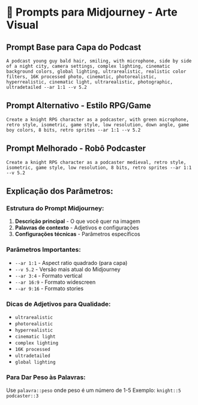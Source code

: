 # 🎨 Prompts para Midjourney - Arte Visual

## Prompt Base para Capa do Podcast

```
A podcast young guy bald hair, smiling, with microphone, side by side of a night city, camera settings, complex lighting, cinematic background colors, global lighting, ultrarealistic, realistic color filters, 16K processed photo, cinematic, photorealistic, hyperrealistic, cinematic light, ultrarealistic, photographic, ultradetailed --ar 1:1 --v 5.2
```

## Prompt Alternativo - Estilo RPG/Game

```
Create a knight RPG character as a podcaster, with green microphone, retro style, isometric, game style, low resolution, down angle, game boy colors, 8 bits, retro sprites --ar 1:1 --v 5.2
```

## Prompt Melhorado - Robô Podcaster

```
Create a knight RPG character as a podcaster medieval, retro style, isometric, game style, low resolution, 8 bits, retro sprites --ar 1:1 --v 5.2
```

## Explicação dos Parâmetros:

### Estrutura do Prompt Midjourney:
1. **Descrição principal** - O que você quer na imagem
2. **Palavras de contexto** - Adjetivos e configurações
3. **Configurações técnicas** - Parâmetros específicos

### Parâmetros Importantes:
- `--ar 1:1` - Aspect ratio quadrado (para capa)
- `--v 5.2` - Versão mais atual do Midjourney
- `--ar 3:4` - Formato vertical
- `--ar 16:9` - Formato widescreen
- `--ar 9:16` - Formato stories

### Dicas de Adjetivos para Qualidade:
- `ultrarealistic`
- `photorealistic` 
- `hyperrealistic`
- `cinematic light`
- `complex lighting`
- `16K processed`
- `ultradetailed`
- `global lighting`

### Para Dar Peso às Palavras:
Use `palavra::peso` onde peso é um número de 1-5
Exemplo: `knight::5 podcaster::3`
